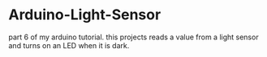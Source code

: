 # Arduino-Light-Sensor
part 6 of my arduino tutorial. this projects reads a value from a light sensor and turns on an LED when it is dark.
